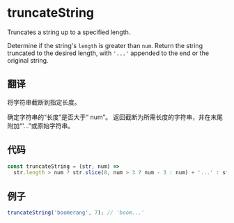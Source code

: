 # truncateString

Truncates a string up to a specified length.

Determine if the string's `length` is greater than `num`.
Return the string truncated to the desired length, with `'...'` appended to the end or the original string.

## 翻译

将字符串截断到指定长度。

确定字符串的“长度”是否大于“ num”。
返回截断为所需长度的字符串，并在末尾附加“'...”或原始字符串。

## 代码

```js
const truncateString = (str, num) =>
  str.length > num ? str.slice(0, num > 3 ? num - 3 : num) + '...' : str;
```

## 例子

```js
truncateString('boomerang', 7); // 'boom...'
```
